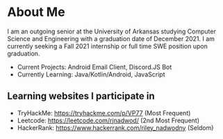 # About Me

  I am an outgoing senior at the University of Arkansas studying Computer Science and Engineering with a graduation date of December 2021. I am currently seeking a Fall 2021 internship or full time SWE position upon graduation.

 - Current Projects: Android Email Client, Discord.JS Bot
 - Currently Learning: Java/Kotlin/Android, JavaScript

## Learning websites I participate in
 - TryHackMe: https://tryhackme.com/p/VP77 (Most Frequent)
 - Leetcode: https://leetcode.com/rjnadwod/ (2nd Most Frequent)
 - HackerRank: https://www.hackerrank.com/riley_nadwodny (Seldom)

<!--
**rjnadwod/rjnadwod** is a ✨ _special_ ✨ repository because its `README.md` (this file) appears on your GitHub profile.

Here are some ideas to get you started:

- 🔭 I’m currently working on ...
- 🌱 I’m currently learning ...
- 👯 I’m looking to collaborate on ...
- 🤔 I’m looking for help with ...
- 💬 Ask me about ...
- 📫 How to reach me: ...
- 😄 Pronouns: ...
- ⚡ Fun fact: ...
-->
